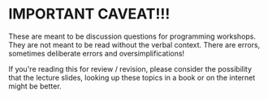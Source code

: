 # IMPORTANT CAVEAT!!!
These are meant to be discussion questions for programming workshops. They are not meant to be read without the verbal context. There are errors, sometimes deliberate errors and oversimplifications!

If you're reading this for review / revision, please consider the possibility that the lecture slides, looking up these topics in a book or on the internet might be better. 
